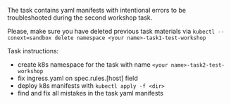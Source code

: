 The task contains yaml manifests with intentional errors to be troubleshooted during the second workshop task.

Please, make sure you have deleted previous task materials via `kubectl --conext=sandbox delete namespace <your name>-task1-test-workshop`

Task instructions:
- create k8s namespace for the task with name `<your name>-task2-test-workshop`
- fix ingress.yaml on spec.rules.[host] field
- deploy k8s manifests with `kubectl apply -f <dir>`
- find and fix all mistakes in the task yaml manifests
